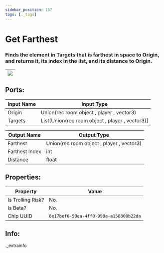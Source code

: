```yaml
---
sidebar_position: 167
tags: [._tags]
---
```


# Get Farthest


### Finds the element in Targets that is farthest in space to Origin, and returns it, its index in the list, and its distance to Origin.

| ![](https://images-ext-2.discordapp.net/external/MPmIaQzlEPmgGWlgi-WxBBXt0Bjv_zWPkg1y1f_sy3s/https/www.recroomcircuits.com/image/circuit/absolute-value?width=206&height=108) |
|-----|

## Ports:

| Input Name | Input Type |
|-----------|-----------|
| Origin | Union(rec room object , player , vector3) |
| Targets | List[Union(rec room object , player , vector3)] |

| Output Name | Output Type |
|-----------|-----------|
| Farthest | Union(rec room object , player , vector3) |
| Farthest Index | int |
| Distance | float |

## Properties:

| Property  | Value |
|-------------------|-----------|
| Is Trolling Risk? | No. |
| Is Beta? | No. |
| Chip UUID | `8e17bef6-59ea-4ff0-999a-a158800b22da` |

## Info:
._extrainfo
